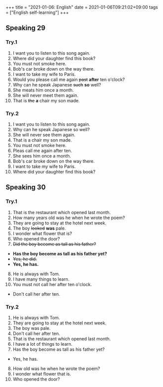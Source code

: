 +++
title =  "2021-01-06: English"
date = 2021-01-06T09:21:02+09:00
tags = ["English self-learning"]
+++

## Speaking 29

### Try.1

1. I want you to listen to this song again.
2. Where did your daughter find this book?
3. You must not smoke here.
4. Bob's car broke down on the way there.
5. I want to take my wife to Paris.
6. Would you please call me again ~~past~~ **after** ten o'clock?
7. Why can he speak Japanese ~~such~~ **so** well?
8. She meats him once a month.
9. She will never meet them again.
10. That is ~~the~~ **a** chair my son made.

### Try.2

1. I want you to listen to this song again.
2. Why can he speak Japanese so well?
3. She will never see them again.
4. That is a chair my son made.
5. You must not smoke here.
6. Pleas call me again after ten.
7. She sees him once a month.
8. Bob's car broke down on the way there.
9. I want to take my wife to Paris.
10. Where did your daughter find this book?

## Speaking 30

### Try.1

1. That is the restaurant which opened last month.
2. How many years old was he when he wrote the poem?
3. They are going to stay at the hotel next week.
4. The boy ~~looked~~ **was** pale.
5. I wonder what flower that is?
6. Who opened the door?
7. ~~Did the boy become as tall as his father?~~
  - **Has the boy become as tall as his father yet?**
  - ~~Yes, he did.~~
  - **Yes, he has.**
8. He is always with Tom.
9. I have many things to learn.
10. You must not call her after ten o'clock.
  - Don't call her after ten.

### Try.2

1. He is always with Tom.
2. They are going to stay at the hotel next week.
3. The boy was pale.
4. Don't call her after ten.
5. That is the restaurant which opened last month.
6. I have a lot of things to learn.
7. Has the boy become as tall as his father yet?
  - Yes, he has.
8. How old was he when he wrote the poem?
9. I wonder what flower that is.
10. Who opened the door?
